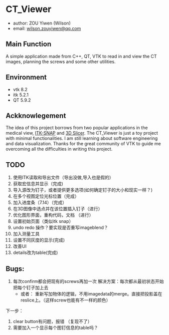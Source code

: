 # CT_Viewer

- author: ZOU Yiwen (Wilson)
- email: wilson.zouyiwen@qq.com

## Main Function

A simple application made from C++, QT, VTK to read in and view the CT images, planning the screws and some other utilities.

## Environment

- vtk 8.2
- itk 5.2.1
- QT 5.9.2

## Ackknowlegement

The idea of this project borrows from two popular applications in the medical view, [ITK-SNAP](http://www.itksnap.org/pmwiki/pmwiki.php) and [3D Slicer](https://www.slicer.org/). The CT_Viewer is just a toy project with minimal functionalities. I am still learning about software engineering and data visualization. Thanks for the great community of VTK to guide me overcoming all the difficulties in writing this project.

## TODO

1. 使用ITK读取和导出文件（导出没做,导入也是假的）
2. 获取宏信息并显示（完成)
3. 导入源改为钉子，或者提供更多选项(如何确定钉子的大小和现实一样？)
4. 在多个视图定位光标位置（完成）
5. 加入进度条（7.14）（完成）
6. 在3D图像中选点并在该位置插入钉子（进行）
7. 优化图形界面，重构代码，文档 （进行）
8. 设置初始页面（类似itk snap）
9. undo redo 操作？要实现是否重写imageblend？
10. 加入测量工具
11. 设置不同灰度的显示(完成)
12. 改善UI
13. details改为table(完成)

## Bugs:

1. 每次confirm都会把现有的screws再加一次
    解决方案：每次都从最初状态开始把每个钉子加上去
    - 或者： 重新写加物体的逻辑，不用imagedata的merge。直接把投影盖在reslice上。（这样screw也能有不一样的颜色）

下一步：
1. clear button有问题，报错 （复现不了）
2. 需要加入一个显示每个图钉信息的table吗？